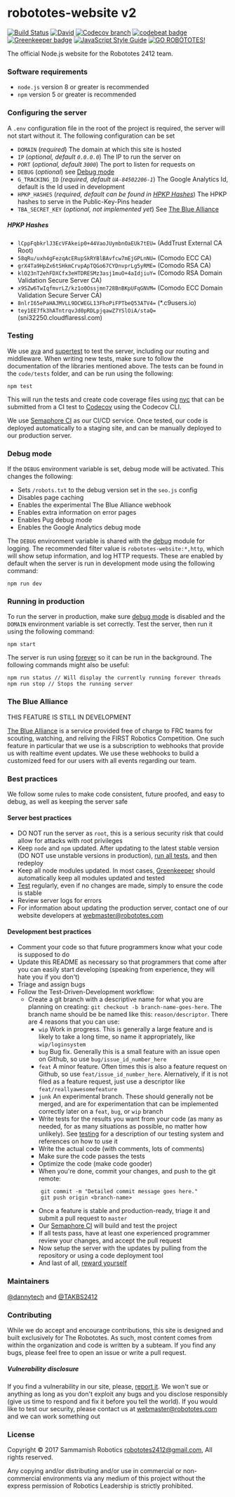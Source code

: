 # robototes-website v2

[![Build Status](https://semaphoreci.com/api/v1/robototes/robototes-website/branches/v2/shields_badge.svg)](https://semaphoreci.com/robototes/robototes-website)
[![David](https://img.shields.io/david/robototes/robototes-website.svg)](https://david-dm.org/robototes/robototes-website#info=dependencies)
[![Codecov branch](https://img.shields.io/codecov/c/github/robototes/robototes-website/v2.svg)](https://codecov.io/gh/robototes/robototes-website/branches/v2)
[![codebeat badge](https://codebeat.co/badges/247d1999-c9cc-4708-83b9-7ae92d755a3f)](https://codebeat.co/projects/github-com-robototes-robototes-website-v2)
[![Greenkeeper badge](https://img.shields.io/badge/greenkeeper-enabled-brightgreen.svg)](https://greenkeeper.io/)
[![JavaScript Style Guide](https://img.shields.io/badge/code_style-standard-brightgreen.svg)](https://standardjs.com)
[![GO ROBOTOTES!](https://img.shields.io/badge/GO-ROBOTOTES!-brightred.svg)](https://www.robototes.com)

The official Node.js website for the Robototes 2412 team.

### Software requirements

* `node.js` version 8 or greater is recommended
* `npm` version 5 or greater is recommended

### Configuring the server

A `.env` configuration file in the root of the project is required, the server will not start without
it. The following configuration can be set

* `DOMAIN` (*required*) The domain at which this site is hosted
* `IP` (*optional, default `0.0.0.0`*) The IP to run the server on
* `PORT` (*optional, default `3000`*) The port to listen for requests on
* `DEBUG` (*optional*) see [Debug mode](#debugmode)
* `G_TRACKING_ID` (*required, default `UA-84502206-1`*) The Google Analytics Id, default is the
  Id used in development
* `HPKP_HASHES` (*required, default can be found in [HPKP Hashes](#hpkphashes)*) The HPKP hashes to
  serve in the Public-Key-Pins header
* `TBA_SECRET_KEY` (*optional, not implemented yet*) See [The Blue Alliance](#tba)

##### <a id="hpkphashes">HPKP Hashes</a>

* `lCppFqbkrlJ3EcVFAkeip0+44VaoJUymbnOaEUk7tEU=` (AddTrust External CA Root)
* `58qRu/uxh4gFezqAcERupSkRYBlBAvfcw7mEjGPLnNU=` (Comodo ECC CA)
* `grX4Ta9HpZx6tSHkmCrvpApTQGo67CYDnvprLg5yRME=` (Comodo RSA CA)
* `klO23nT2ehFDXCfx3eHTDRESMz3asj1muO+4aIdjiuY=` (Comodo RSA Domain Validation Secure Server CA)
* `x9SZw6TwIqfmvrLZ/kz1o0Ossjmn728BnBKpUFqGNVM=` (Comodo ECC Domain Validation Secure Server CA)
* `8nlrI65ePaHAJMVLL9DCWEGL13FhoPiFPTbeQ53ATV4=` (*.c9users.io)
* `tey1EE7fk3hATntrqvJd0pRDLpjqawZ7YSlOiA/staQ=` (sni32250.cloudflaressl.com)

### <a id="testing">Testing</a>

We use [ava](https://www.npmjs.com/package/ava) and [supertest](https://www.npmjs.com/package/supertest)
to test the server, including our routing and middleware. When writing new tests, make sure to follow
the documentation of the libraries mentioned above. The tests can be found in the `code/tests` folder,
and can be run using the following:

```shell
npm test
```

This will run the tests and create code coverage files using [nyc](https://www.npmjs.com/package/nyc)
that can be submitted from a CI test to [Codecov](https://codecov.io) using the Codecov CLI.

We use [Semaphore CI](https://semaphoreci.com/robototes/robototes-website) as our CI/CD service. Once
tested, our code is deployed automatically to a staging site, and can be manually deployed to our
production server.


### <a id="debugmode">Debug mode</a>

If the `DEBUG` environment variable is set, debug mode will be activated. This changes the following:

* Sets `/robots.txt` to the debug version set in the `seo.js` config
* Disables page caching
* Enables the experimental The Blue Alliance webhook
* Enables extra information on error pages
* Enables Pug debug mode
* Enables the Google Analytics debug mode

The `DEBUG` environment variable is shared with the [debug](https://www.npmjs.com/package/debug)
module for logging. The recommended filter value is `robototes-website:*,http`, which will show
setup information, and log HTTP requests. These are enabled by default when the server is run
in development mode using the following command:

```shell
npm run dev
```

### Running in production

To run the server in production, make sure [debug mode](#debugmode) is disabled and the `DOMAIN`
environment variable is set correctly. Test the server, then run it using the following command:

```shell
npm start
```

The server is run using [forever](https://www.npmjs.com/package/forever/) so it can be run in the
background. The following commands might also be useful:

```shell
npm run status // Will display the currently running forever threads
npm run stop // Stops the running server
```

### <a id="tba">The Blue Alliance</a>

THIS FEATURE IS STILL IN DEVELOPMENT

[The Blue Alliance](https://www.thebluealliance.com/) is a service provided free of charge to FRC
teams for scouting, watching, and reliving the FIRST Robotics Competition. One such feature in
particular that we use is a subscription to webhooks that provide us with realtime event updates.
We use these webhooks to build a customized feed for our users with all events regarding our team.

### Best practices

We follow some rules to make code consistent, future proofed, and easy to debug, as well as keeping the
server safe

#### Server best practices

* DO NOT run the server as `root`, this is a serious security risk that could allow for attacks with
root privileges
* Keep `node` and `npm` updated. After updating to the latest stable version (DO NOT use unstable
versions in production), [run all tests](#testing), and then redeploy
* Keep all node modules updated. In most cases, [Greenkeeper](https://greenkeeper.io) should
automatically keep all modules updated and tested
* [Test](#testing) regularly, even if no changes are made, simply to ensure the code is stable
* Review server logs for errors
* For information about updating the production server, contact one of our website developers at
[webmaster@robototes.com](mailto:webmaster@robototes.com)

#### Development best practices

* Comment your code so that future programmers know what your code is supposed to do
* Update this README as necessary so that programmers that come after you can easily start
  developing (speaking from experience, they will hate you if you don't)
* Triage and assign bugs
* Follow the Test-Driven-Development workflow:
  * Create a git branch with a descriptive name for what you are planning on creating:
    `git checkout -b branch-name-goes-here`. The branch name should be be named like this:
    `reason/descriptor`. There are 4 reasons that you can use:
      * `wip` Work in progress. This is generally a large feature and is likely to take
        a long time, so name it appropriately, like `wip/loginsystem`
      * `bug` Bug fix. Generally this is a small feature with an issue open on Github,
        so use `bug/issue_id_number_here`
      * `feat` A minor feature. Often times this is also a feature request on Github, so use
        `feat/issue_id_number_here`. Alernatively, if it is not filed as a feature request, just use
        a descriptor like `feat/reallyawesomefeature`
      * `junk` An experimental branch. These should generally not be merged, and are for experimentation
        that can be implemented correctly later on a `feat`, `bug`, or `wip` branch
    * Write tests for the results you want from your code (as many as needed, for as many situations as
      possible, no matter how unlikely). See [testing](#testing) for a description of our testing system
      and references on how to use it
    * Write the actual code (with comments, lots of comments)
    * Make sure the code passes the tests
    * Optimize the code (make code gooder)
    * When you're done, commit your changes, and push to the git remote:
    ```
        git commit -m "Detailed commit message goes here."
        git push origin <branch-name>
    ```
    * Once a feature is stable and production-ready, triage it and submit a pull request to `master`
    * Our [Semaphore CI](https://semaphoreci.com/robototes/robototes-website/) will build and test the
      project
    * If all tests pass, have at least one experienced programmer review your changes, and accept the pull
      request
    * Now setup the server with the updates by pulling from the repository or using a code deployment tool
    * And last of all, [reward yourself](http://www.rinkworks.com/stupid/)

### Maintainers

[@dannytech](https://github.com/dannytech) and
[@TAKBS2412](https://github.com/TAKBS2412)

### Contributing

While we do accept and encourage contributions, this site is designed and built
exclusively for The Robototes. As such, most content comes from within the
organization and code is written by a subteam. If you find any bugs, please feel
free to open an issue or write a pull request.

##### Vulnerability disclosure

If you find a vulnerability in our site, please,
[report it](mailto:webmaster@robototes.com). We won't sue or anything as long as
you don't exploit any bugs and you disclose responsibly (give us time to respond
and fix it before you tell the world). If you would like to test our security,
please contact us at [webmaster@robototes.com](mailto:webmaster@robototes.com)
and we can work something out

### License

Copyright &copy; 2017 Sammamish Robotics <robototes2412@gmail.com>, All rights reserved.

Any copying and/or distributing and/or use in commercial or non-commercial environments
via any medium of this project without the express permission of Robotics Leadership is strictly prohibited.
